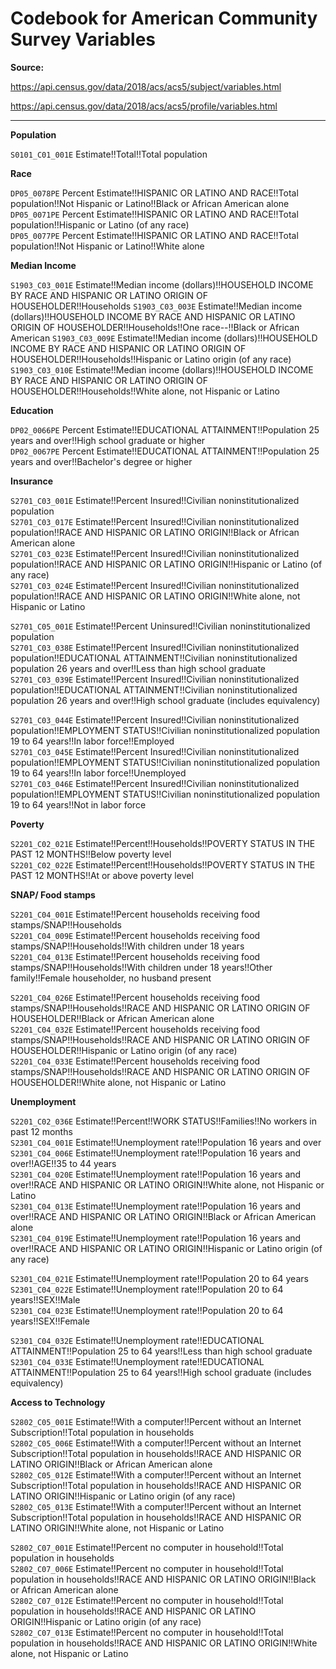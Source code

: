 # Codebook for American Community Survey Variables

**Source:**

https://api.census.gov/data/2018/acs/acs5/subject/variables.html

https://api.census.gov/data/2018/acs/acs5/profile/variables.html

-----



**Population**   

`S0101_C01_001E` Estimate!!Total!!Total population  

**Race**   

`DP05_0078PE`	Percent Estimate!!HISPANIC OR LATINO AND RACE!!Total population!!Not Hispanic or Latino!!Black or African American alone  
`DP05_0071PE`	Percent Estimate!!HISPANIC OR LATINO AND RACE!!Total population!!Hispanic or Latino (of any race)  
`DP05_0077PE`	Percent Estimate!!HISPANIC OR LATINO AND RACE!!Total population!!Not Hispanic or Latino!!White alone    

**Median Income**  

`S1903_C03_001E` Estimate!!Median income (dollars)!!HOUSEHOLD INCOME BY RACE AND HISPANIC OR LATINO ORIGIN OF HOUSEHOLDER!!Households
`S1903_C03_003E` Estimate!!Median income (dollars)!!HOUSEHOLD INCOME BY RACE AND  HISPANIC OR LATINO ORIGIN OF HOUSEHOLDER!!Households!!One race--!!Black  or  African American
`S1903_C03_009E` Estimate!!Median  income (dollars)!!HOUSEHOLD INCOME BY RACE AND HISPANIC OR LATINO ORIGIN OF HOUSEHOLDER!!Households!!Hispanic or Latino origin  (of any race)
`S1903_C03_010E` Estimate!!Median income (dollars)!!HOUSEHOLD INCOME BY RACE AND  HISPANIC OR LATINO ORIGIN OF HOUSEHOLDER!!Households!!White alone, not  Hispanic  or Latino  

**Education**

`DP02_0066PE`	Percent Estimate!!EDUCATIONAL ATTAINMENT!!Population 25 years and over!!High school graduate or higher  
`DP02_0067PE`	Percent Estimate!!EDUCATIONAL ATTAINMENT!!Population 25 years and over!!Bachelor's degree or higher    

**Insurance**   

`S2701_C03_001E`	Estimate!!Percent Insured!!Civilian noninstitutionalized population  
 `S2701_C03_017E`	Estimate!!Percent Insured!!Civilian noninstitutionalized population!!RACE AND HISPANIC OR LATINO ORIGIN!!Black or African American alone  
`S2701_C03_023E`	Estimate!!Percent Insured!!Civilian noninstitutionalized population!!RACE AND HISPANIC OR LATINO ORIGIN!!Hispanic or Latino (of any race)  
`S2701_C03_024E`	Estimate!!Percent Insured!!Civilian noninstitutionalized population!!RACE AND HISPANIC OR LATINO ORIGIN!!White alone, not Hispanic or Latino 

`S2701_C05_001E`	Estimate!!Percent Uninsured!!Civilian noninstitutionalized population  
`S2701_C03_038E`	Estimate!!Percent Insured!!Civilian noninstitutionalized population!!EDUCATIONAL ATTAINMENT!!Civilian noninstitutionalized population 26 years and over!!Less than high school graduate  
`S2701_C03_039E`	Estimate!!Percent Insured!!Civilian noninstitutionalized population!!EDUCATIONAL ATTAINMENT!!Civilian noninstitutionalized population 26 years and over!!High school graduate (includes equivalency)  

`S2701_C03_044E`	Estimate!!Percent Insured!!Civilian noninstitutionalized population!!EMPLOYMENT STATUS!!Civilian noninstitutionalized population 19 to 64 years!!In labor force!!Employed  
`S2701_C03_045E`	Estimate!!Percent Insured!!Civilian noninstitutionalized population!!EMPLOYMENT STATUS!!Civilian noninstitutionalized population 19 to 64 years!!In labor force!!Unemployed  
`S2701_C03_046E`	Estimate!!Percent Insured!!Civilian noninstitutionalized population!!EMPLOYMENT STATUS!!Civilian noninstitutionalized population 19 to 64 years!!Not in labor force    



**Poverty**  

`S2201_C02_021E`	Estimate!!Percent!!Households!!POVERTY STATUS IN THE PAST 12 MONTHS!!Below poverty level  
`S2201_C02_022E`	Estimate!!Percent!!Households!!POVERTY STATUS IN THE PAST 12 MONTHS!!At or above poverty level  



**SNAP/ Food stamps**  

`S2201_C04_001E`	Estimate!!Percent households receiving food stamps/SNAP!!Households  
`S2201_C04_009E`	Estimate!!Percent households receiving food stamps/SNAP!!Households!!With children under 18 years  
`S2201_C04_013E`	Estimate!!Percent households receiving food stamps/SNAP!!Households!!With children under 18 years!!Other family!!Female householder, no husband present  

`S2201_C04_026E`	Estimate!!Percent households receiving food stamps/SNAP!!Households!!RACE AND HISPANIC OR LATINO ORIGIN OF HOUSEHOLDER!!Black or African American alone  
`S2201_C04_032E`	Estimate!!Percent households receiving food stamps/SNAP!!Households!!RACE AND HISPANIC OR LATINO ORIGIN OF HOUSEHOLDER!!Hispanic or Latino origin (of any race)  
`S2201_C04_033E`	Estimate!!Percent households receiving food stamps/SNAP!!Households!!RACE AND HISPANIC OR LATINO ORIGIN OF HOUSEHOLDER!!White alone, not Hispanic or Latino    

**Unemployment**  

`S2201_C02_036E`	Estimate!!Percent!!WORK STATUS!!Families!!No workers in past 12 months  
`S2301_C04_001E`	Estimate!!Unemployment rate!!Population 16 years and over  
`S2301_C04_006E`	Estimate!!Unemployment rate!!Population 16 years and over!!AGE!!35 to 44 years  
`S2301_C04_020E`	Estimate!!Unemployment rate!!Population 16 years and over!!RACE AND HISPANIC OR LATINO ORIGIN!!White alone, not Hispanic or Latino  
`S2301_C04_013E`	Estimate!!Unemployment rate!!Population 16 years and over!!RACE AND HISPANIC OR LATINO ORIGIN!!Black or African American alone  
`S2301_C04_019E`	Estimate!!Unemployment rate!!Population 16 years and over!!RACE AND HISPANIC OR LATINO ORIGIN!!Hispanic or Latino origin (of any race)  

`S2301_C04_021E`	Estimate!!Unemployment rate!!Population 20 to 64 years  
`S2301_C04_022E`	Estimate!!Unemployment rate!!Population 20 to 64 years!!SEX!!Male  
`S2301_C04_023E`	Estimate!!Unemployment rate!!Population 20 to 64 years!!SEX!!Female  



`S2301_C04_032E`	Estimate!!Unemployment rate!!EDUCATIONAL ATTAINMENT!!Population 25 to 64 years!!Less than high school graduate
`S2301_C04_033E`	Estimate!!Unemployment rate!!EDUCATIONAL ATTAINMENT!!Population 25 to 64 years!!High school graduate (includes equivalency)  

**Access to Technology**  

`S2802_C05_001E`	Estimate!!With a computer!!Percent without an Internet Subscription!!Total population in households  
`S2802_C05_006E`	Estimate!!With a computer!!Percent without an Internet Subscription!!Total population in households!!RACE AND HISPANIC OR LATINO ORIGIN!!Black or African American alone  
`S2802_C05_012E`	Estimate!!With a computer!!Percent without an Internet Subscription!!Total population in households!!RACE AND HISPANIC OR LATINO ORIGIN!!Hispanic or Latino origin (of any race)  
`S2802_C05_013E`	Estimate!!With a computer!!Percent without an Internet Subscription!!Total population in households!!RACE AND HISPANIC OR LATINO ORIGIN!!White alone, not Hispanic or Latino  

`S2802_C07_001E`	Estimate!!Percent no computer in household!!Total population in households  
`S2802_C07_006E`	Estimate!!Percent no computer in household!!Total population in households!!RACE AND HISPANIC OR LATINO ORIGIN!!Black or African American alone  
`S2802_C07_012E`	Estimate!!Percent no computer in household!!Total population in households!!RACE AND HISPANIC OR LATINO ORIGIN!!Hispanic or Latino origin (of any race)  
`S2802_C07_013E`	Estimate!!Percent no computer in household!!Total population in households!!RACE AND HISPANIC OR LATINO ORIGIN!!White alone, not Hispanic or Latino  